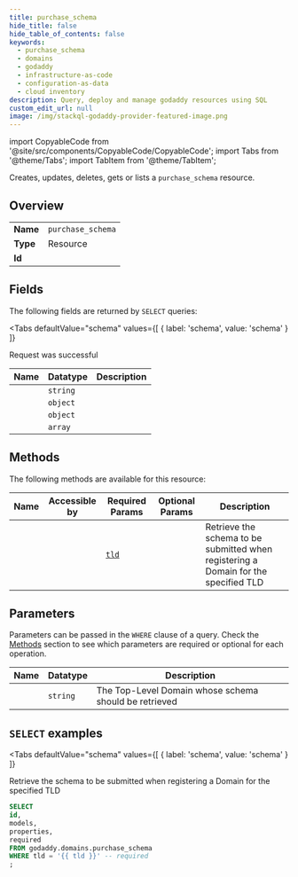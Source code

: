 ```yaml
--- 
title: purchase_schema
hide_title: false
hide_table_of_contents: false
keywords:
  - purchase_schema
  - domains
  - godaddy
  - infrastructure-as-code
  - configuration-as-data
  - cloud inventory
description: Query, deploy and manage godaddy resources using SQL
custom_edit_url: null
image: /img/stackql-godaddy-provider-featured-image.png
---
```


import CopyableCode from '@site/src/components/CopyableCode/CopyableCode';
import Tabs from '@theme/Tabs';
import TabItem from '@theme/TabItem';

Creates, updates, deletes, gets or lists a <code>purchase_schema</code> resource.

## Overview
<table><tbody>
<tr><td><b>Name</b></td><td><code>purchase_schema</code></td></tr>
<tr><td><b>Type</b></td><td>Resource</td></tr>
<tr><td><b>Id</b></td><td><CopyableCode code="godaddy.domains.purchase_schema" /></td></tr>
</tbody></table>

## Fields

The following fields are returned by `SELECT` queries:

<Tabs
    defaultValue="schema"
    values={[
        { label: 'schema', value: 'schema' }
    ]}
>
<TabItem value="schema">

Request was successful

<table>
<thead>
    <tr>
    <th>Name</th>
    <th>Datatype</th>
    <th>Description</th>
    </tr>
</thead>
<tbody>
<tr>
    <td><CopyableCode code="id" /></td>
    <td><code>string</code></td>
    <td></td>
</tr>
<tr>
    <td><CopyableCode code="models" /></td>
    <td><code>object</code></td>
    <td></td>
</tr>
<tr>
    <td><CopyableCode code="properties" /></td>
    <td><code>object</code></td>
    <td></td>
</tr>
<tr>
    <td><CopyableCode code="required" /></td>
    <td><code>array</code></td>
    <td></td>
</tr>
</tbody>
</table>
</TabItem>
</Tabs>

## Methods

The following methods are available for this resource:

<table>
<thead>
    <tr>
    <th>Name</th>
    <th>Accessible by</th>
    <th>Required Params</th>
    <th>Optional Params</th>
    <th>Description</th>
    </tr>
</thead>
<tbody>
<tr>
    <td><a href="#schema"><CopyableCode code="schema" /></a></td>
    <td><CopyableCode code="select" /></td>
    <td><a href="#parameter-tld"><code>tld</code></a></td>
    <td></td>
    <td>Retrieve the schema to be submitted when registering a Domain for the specified TLD</td>
</tr>
</tbody>
</table>

## Parameters

Parameters can be passed in the `WHERE` clause of a query. Check the [Methods](#methods) section to see which parameters are required or optional for each operation.

<table>
<thead>
    <tr>
    <th>Name</th>
    <th>Datatype</th>
    <th>Description</th>
    </tr>
</thead>
<tbody>
<tr id="parameter-tld">
    <td><CopyableCode code="tld" /></td>
    <td><code>string</code></td>
    <td>The Top-Level Domain whose schema should be retrieved</td>
</tr>
</tbody>
</table>

## `SELECT` examples

<Tabs
    defaultValue="schema"
    values={[
        { label: 'schema', value: 'schema' }
    ]}
>
<TabItem value="schema">

Retrieve the schema to be submitted when registering a Domain for the specified TLD

```sql
SELECT
id,
models,
properties,
required
FROM godaddy.domains.purchase_schema
WHERE tld = '{{ tld }}' -- required
;
```
</TabItem>
</Tabs>
